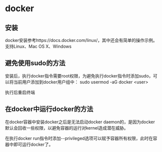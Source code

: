 # docker

## 安装

docker安装参考https://docs.docker.com/linux/，其中还会有简单的操作示例。支持Linux、Mac OS X、Windows

## 避免使用sudo的方法

安装后，执行docker指令需要root权限，为避免执行docker指令时添加sudo，可以将当前用户添加到docker用户组中：
sudo usermod -aG docker <user\>

执行后重启终端

## 在docker中运行docker的方法

在docker容器中安装docker之后是无法启动docker daemon的，是因为docker默认会回收一些权限，以避免容器的运行对kernel造成潜在威胁。

在执行docker run指令时添加--privileged选项可以赋予容器所有权限，此时在容器中即可运行docker了。